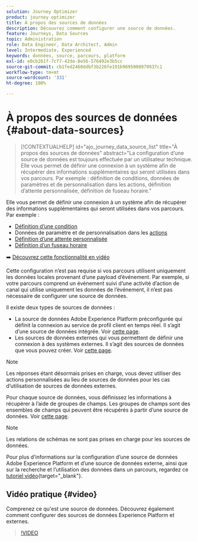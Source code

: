 ```yaml
---
solution: Journey Optimizer
product: journey optimizer
title: À propos des sources de données
description: Découvrez comment configurer une source de données.
feature: Journeys, Data Sources
topic: Administration
role: Data Engineer, Data Architect, Admin
level: Intermediate, Experienced
keywords: données, source, parcours, platform
exl-id: e0cb261f-7cf7-42de-8e56-576492e3b5cc
source-git-commit: cb1fed2460ddbf3b226fe191b9695008970937c1
workflow-type: tm+mt
source-wordcount: '331'
ht-degree: 100%

---
```


# À propos des sources de données {#about-data-sources}

>[!CONTEXTUALHELP]
>id="ajo_journey_data_source_list"
>title="À propos des sources de données"
>abstract="La configuration d’une source de données est toujours effectuée par un utilisateur technique. Elle vous permet de définir une connexion à un système afin de récupérer des informations supplémentaires qui seront utilisées dans vos parcours. Par exemple : définition de conditions, données de paramètres et de personnalisation dans les actions, définition d’attente personnalisée, définition de fuseau horaire."

Elle vous permet de définir une connexion à un système afin de récupérer des informations supplémentaires qui seront utilisées dans vos parcours. Par exemple :

* [Définition d’une condition](../building-journeys/condition-activity.md)
* Données de paramètre et de personnalisation dans les [actions](../action/action.md)
* [Définition d’une attente personnalisée](../building-journeys/wait-activity.md#custom)
* [Définition d’un fuseau horaire](../building-journeys/timezone-management.md)

➡️ [Découvrez cette fonctionnalité en vidéo](#video)

Cette configuration n’est pas requise si vos parcours utilisent uniquement les données locales provenant d’une payload d’événement. Par exemple, si votre parcours comprend un événement suivi d’une activité d’action de canal qui utilise uniquement les données de l’événement, il n’est pas nécessaire de configurer une source de données.

Il existe deux types de sources de données :

* La source de données Adobe Experience Platform préconfigurée qui définit la connexion au service de profil client en temps réel. Il s’agit d’une source de données intégrée. Voir [cette page](../datasource/adobe-experience-platform-data-source.md).
* Les sources de données externes qui vous permettent de définir une connexion à des systèmes externes. Il s’agit des sources de données que vous pouvez créer. Voir [cette page](../datasource/external-data-sources.md).

>[!NOTE]
>
>Les réponses étant désormais prises en charge, vous devez utiliser des actions personnalisées au lieu de sources de données pour les cas d’utilisation de sources de données externes.

Pour chaque source de données, vous définissez les informations à récupérer à l’aide de groupes de champs. Les groupes de champs sont des ensembles de champs qui peuvent être récupérés à partir d’une source de données. Voir [cette page](../datasource/configure-data-sources.md#define-field-groups).

>[!NOTE]
>
>Les relations de schémas ne sont pas prises en charge pour les sources de données.

Pour plus d’informations sur la configuration d’une source de données Adobe Experience Platform et d’une source de données externe, ainsi que sur la recherche et l’utilisation des données dans un parcours, regardez ce [tutoriel vidéo](https://experienceleague.adobe.com/docs/journey-optimizer-learn/tutorials/journey-configuration/configure-data-sources.html?lang=fr){target="_blank"}.

## Vidéo pratique {#video}

Comprenez ce qu&#39;est une source de données. Découvrez également comment configurer des sources de données Experience Platform et externes.

>[!VIDEO](https://video.tv.adobe.com/v/334256?quality=12)

